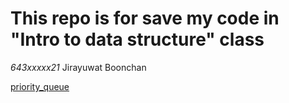 # This repo is for save my code in **"Intro to data structure"** class

*643xxxxx21* Jirayuwat Boonchan 

[priority_queue](priority_queue/PQ.md)
